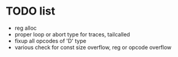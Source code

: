 # TODO list

* reg alloc
* proper loop or abort type for traces, tailcalled
* fixup all opcodes of 'D' type
* various check for const size overflow, reg or opcode overflow
